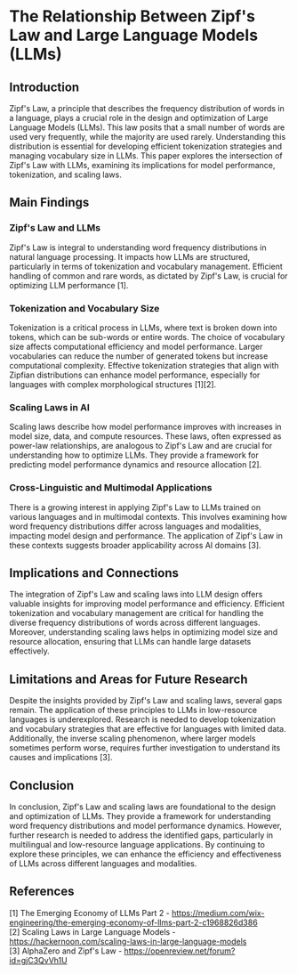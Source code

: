 # The Relationship Between Zipf's Law and Large Language Models (LLMs)

## Introduction

Zipf's Law, a principle that describes the frequency distribution of words in a language, plays a crucial role in the design and optimization of Large Language Models (LLMs). This law posits that a small number of words are used very frequently, while the majority are used rarely. Understanding this distribution is essential for developing efficient tokenization strategies and managing vocabulary size in LLMs. This paper explores the intersection of Zipf's Law with LLMs, examining its implications for model performance, tokenization, and scaling laws.

## Main Findings

### Zipf's Law and LLMs

Zipf's Law is integral to understanding word frequency distributions in natural language processing. It impacts how LLMs are structured, particularly in terms of tokenization and vocabulary management. Efficient handling of common and rare words, as dictated by Zipf's Law, is crucial for optimizing LLM performance [1].

### Tokenization and Vocabulary Size

Tokenization is a critical process in LLMs, where text is broken down into tokens, which can be sub-words or entire words. The choice of vocabulary size affects computational efficiency and model performance. Larger vocabularies can reduce the number of generated tokens but increase computational complexity. Effective tokenization strategies that align with Zipfian distributions can enhance model performance, especially for languages with complex morphological structures [1][2].

### Scaling Laws in AI

Scaling laws describe how model performance improves with increases in model size, data, and compute resources. These laws, often expressed as power-law relationships, are analogous to Zipf's Law and are crucial for understanding how to optimize LLMs. They provide a framework for predicting model performance dynamics and resource allocation [2].

### Cross-Linguistic and Multimodal Applications

There is a growing interest in applying Zipf's Law to LLMs trained on various languages and in multimodal contexts. This involves examining how word frequency distributions differ across languages and modalities, impacting model design and performance. The application of Zipf's Law in these contexts suggests broader applicability across AI domains [3].

## Implications and Connections

The integration of Zipf's Law and scaling laws into LLM design offers valuable insights for improving model performance and efficiency. Efficient tokenization and vocabulary management are critical for handling the diverse frequency distributions of words across different languages. Moreover, understanding scaling laws helps in optimizing model size and resource allocation, ensuring that LLMs can handle large datasets effectively.

## Limitations and Areas for Future Research

Despite the insights provided by Zipf's Law and scaling laws, several gaps remain. The application of these principles to LLMs in low-resource languages is underexplored. Research is needed to develop tokenization and vocabulary strategies that are effective for languages with limited data. Additionally, the inverse scaling phenomenon, where larger models sometimes perform worse, requires further investigation to understand its causes and implications [3].

## Conclusion

In conclusion, Zipf's Law and scaling laws are foundational to the design and optimization of LLMs. They provide a framework for understanding word frequency distributions and model performance dynamics. However, further research is needed to address the identified gaps, particularly in multilingual and low-resource language applications. By continuing to explore these principles, we can enhance the efficiency and effectiveness of LLMs across different languages and modalities.

## References

[1] The Emerging Economy of LLMs Part 2 - https://medium.com/wix-engineering/the-emerging-economy-of-llms-part-2-c1968826d386  
[2] Scaling Laws in Large Language Models - https://hackernoon.com/scaling-laws-in-large-language-models  
[3] AlphaZero and Zipf's Law - https://openreview.net/forum?id=gjC3QvVh1U  